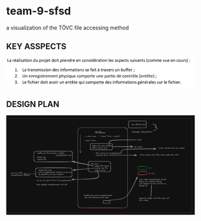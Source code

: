 # team-9-sfsd
a visualization of the TŌVC file accessing method




## KEY ASSPECTS
![important](https://github.com/NabilKara/GUI_Meth_Acces_Fichiers/blob/main/src/Screenshot_20231228_154519.png)

## DESIGN PLAN
![the developement plan](https://github.com/NabilKara/GUI_Meth_Acces_Fichiers/blob/main/DESIGN_PLAN_DARK.png)


